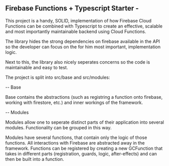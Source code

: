 Firebase Functions + Typescript Starter -
-----------------------------------------

This project is a handy, SOLID, implementation of how Firebase Cloud Functions can be combined with Typescript to create an effective, scalable and most importantly maintainable backend using Cloud Functions.

The library hides the strong dependencies on firebase available in the API so the developer can focus on the for him most important, implementation logic.

Next to this, the library also nicely seperates concerns so the code is maintainable and easy to test.

The project is split into src/base and src/modules:

--  Base

Base contains the abstractions (such as registring a function onto firebase, working with firestore, etc.) and inner workings of the framework.

-- Modules

Modules allow one to seperate distinct parts of their application into several modules. Functionality can be grouped in this way.

Modules have several functions, that contain only the logic of those functions. All interactions with Firebase are abstracted away in the framework. Functions can be registered by creating a new GCFunction that takes in different parts (registration, guards, logic, after-effects) and can then be built into a function.
